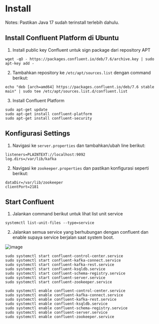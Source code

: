 # Install

Notes: Pastikan Java 17 sudah terinstall terlebih dahulu.

## Install Confluent Platform di Ubuntu

1. Install public key Confluent untuk sign package dari repository APT

```
wget -qO - https://packages.confluent.io/deb/7.6/archive.key | sudo apt-key add -
```

2. Tambahkan repository ke `/etc/apt/sources.list` dengan command berikut:

```
echo "deb [arch=amd64] https://packages.confluent.io/deb/7.6 stable main" | sudo tee /etc/apt/sources.list.d/confluent.list
```

3. Install Confluent Platform

```
sudo apt-get update
sudo apt-get install confluent-platform
sudo apt-get install confluent-security
```

## Konfigurasi Settings

1. Navigasi ke `server.properties` dan tambahkan/ubah line berikut:

```
listeners=PLAINTEXT://localhost:9092
log.dirs=/var/lib/kafka
```

2. Navigasi ke `zookeeper.properties` dan pastikan konfigurasi seperti berikut:

```
dataDir=/var/lib/zookeeper
clientPort=2181
```

## Start Confluent

1. Jalankan command berikut untuk lihat list unit service

```
systemctl list-unit-files --type=service
```

2. Jalankan semua service yang berhubungan dengan confluent dan enable supaya service berjalan saat system boot.

![image](https://github.com/ivynajohansen/belajar-confluent/assets/83331802/7e5c379a-42b6-40a6-a7b4-816047cbafa9)

```
sudo systemctl start confluent-control-center.service
sudo systemctl start confluent-kafka-connect.service
sudo systemctl start confluent-kafka-rest.service
sudo systemctl start confluent-ksqldb.service
sudo systemctl start confluent-schema-registry.service
sudo systemctl start confluent-server.service
sudo systemctl start confluent-zookeeper.service

sudo systemctl enable confluent-control-center.service
sudo systemctl enable confluent-kafka-connect.service
sudo systemctl enable confluent-kafka-rest.service
sudo systemctl enable confluent-ksqldb.service
sudo systemctl enable confluent-schema-registry.service
sudo systemctl enable confluent-server.service
sudo systemctl enable confluent-zookeeper.service
```
